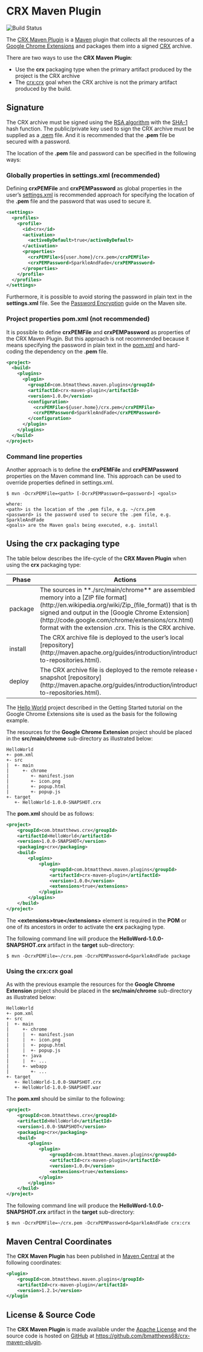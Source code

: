 CRX Maven Plugin
================

![Build Status](https://codeship.com/projects/f94fbeb0-b597-0133-d595-724fe1788ad4/status?branch=master)

The [CRX Maven Plugin](http://crx-maven-plugin.btmatthews.com/) is a [Maven](http://maven.apache.org) plugin that
collects all the resources of a [Google Chrome Extensions](http://code.google.com/chrome/extensions/index.html) and
packages them into a signed [CRX](http://code.google.com/chrome/extensions/crx.html) archive.

There are two ways to use the **CRX Maven Plugin**:

* Use the **crx** packaging type when the primary artifact produced by the project is the CRX archive
* The [crx:crx](http://crx-maven-plugin.btmatthews.com/crx-mojo.html) goal when the CRX archive is not the primary
artifact produced by the build.

Signature
---------
The CRX archive must be signed using the [RSA algorithm](http://en.wikipedia.org/wiki/RSA_(algorithm)) with the
[SHA-1](http://en.wikipedia.org/wiki/SHA-1) hash function. The public/private key used to sign the CRX archive must
be supplied as a [.pem](http://en.wikipedia.org/wiki/X.509#Certificate_filename_extensions) file. And it is
recommended that the **.pem** file be secured with a password.

The location of the **.pem** file and password can be specified in the following ways:

### Globally properties in settings.xml (recommended)

Defining **crxPEMFile** and **crxPEMPassword** as global properties in the user’s
[settings.xml](http://maven.apache.org/settings.html) is recommended approach for specifying the location of the
**.pem** file and the password that was used to secure it.

```xml
<settings>
  <profiles>
    <profile>
      <id>crx</id>
      <activation>
        <activeByDefault>true</activeByDefault>
      </activation>
      <properties>
        <crxPEMFile>${user.home}/crx.pem</crxPEMFile>
        <crxPEMPassword>SparkleAndFade</crxPEMPassword>
      </properties>
    </profile>
  </profiles>
</settings>
```
Furthermore, it is possible to avoid storing the password in plain text in the **settings.xml** file. See the
[Password Encryption](http://maven.apache.org/guides/mini/guide-encryption.html) guide on the Maven site.

### Project properties pom.xml (not recommended)

It is possible to define **crxPEMFile** and **crxPEMPassword** as properties of the CRX Maven Plugin. But this
approach is not recommended because it means specifying the password in plain text in the
[pom.xml](http://maven.apache.org/pom.html) and hard-coding the dependency on the **.pem** file.

```xml
<project>
  <build>
    <plugins>
      <plugin>
        <groupId>com.btmatthews.maven.plugins</groupId>
        <artifactId>crx-maven-plugin</artifactId>
        <version>1.0.0</version>
        <configuration>
          <crxPEMFile>${user.home}/crx.pem</crxPEMFile>
          <crxPEMPassword>SparkleAndFade</crxPEMPassword>
        </configuration>
      </plugin>
    </plugins>
  </build>
</project>
```

### Command line properties

Another approach is to define the **crxPEMFile** and **crxPEMPassword** properties on the Maven command line. This
approach can be used to override properties defined in settings.xml.

```
$ mvn -DcrxPEMFile=<path> [-DcrxPEMPassword=<password>] <goals>

where:
<path> is the location of the .pem file, e.g. ~/crx.pem
<password> is the password used to secure the .pem file, e.g. SparkleAndFade
<goals> are the Maven goals being executed, e.g. install
```

Using the crx packaging type
----------------------------
The table below describes the life-cycle of the **CRX Maven Plugin** when using the **crx** packaging type:

<table>
<thead>
<tr><th>Phase</th><th>Actions</th></tr>
</thead>
<tbody>
<tr>
<td>package</td>
<td>The sources in **./src/main/chrome** are assembled in memory into a
[ZIP file format](http://en.wikipedia.org/wiki/Zip_(file_format)) that is then signed and output
in the [Google Chrome Extension](http://code.google.com/chrome/extensions/crx.html) format with the extension .crx.
This is the CRX archive.</td>
</tr>
<tr>
<td>install</td>
<td>The CRX archive file is deployed to the user’s local
[repository](http://maven.apache.org/guides/introduction/introduction-to-repositories.html).</td>
</tr>
<tr>
<td>deploy</td>
<td>The CRX archive file is deployed to the remote release or snapshot
[repository](http://maven.apache.org/guides/introduction/introduction-to-repositories.html).</td></tr>
</tbody>
</table>

The [Hello World](http://code.google.com/chrome/extensions/examples/tutorials/getstarted.zip) project described in
the Getting Started tutorial on the Google Chrome Extensions site is used as the basis for the following example.

The resources for the **Google Chrome Extension** project should be placed in the **src/main/chrome** sub-directory
as illustrated below:

```
HelloWorld
+- pom.xml
+- src
|  +- main
|     +- chrome
|        +- manifest.json
|        +- icon.png
|        +- popup.html
|        +- popup.js
+- target
   +- HelloWorld-1.0.0-SNAPSHOT.crx
```

The **pom.xml** should be as follows:

```xml
<project>
    <groupId>com.btmatthews.crx</groupId>
    <artifactId>HelloWorld</artifactId>
    <version>1.0.0-SNAPSHOT</version>
    <packaging>crx</packaging>
    <build>
        <plugins>
            <plugin>
                <groupId>com.btmatthews.maven.plugins</groupId>
                <artifactId>crx-maven-plugin</artifactId>
                <version>1.0.0</version>
                <extensions>true</extensions>
            </plugin>
        </plugins>
    </build>
</project>
```

The **&lt;extensions&gt;true&lt;/extensions&gt;** element is required in the **POM** or one of its ancestors in order
to activate the **crx** packaging type.

The following command line will produce the **HelloWord-1.0.0-SNAPSHOT.crx** artifact in the **target** sub-directory:

```
$ mvn -DcrxPEMFile=~/crx.pem -DcrxPEMPassword=SparkleAndFade package
```

### Using the crx:crx goal

As with the previous example the resources for the **Google Chrome Extension** project should be placed in the
**src/main/chrome** sub-directory as illustrated below:

```
HelloWorld
+- pom.xml
+- src
|  +- main
|     +- chrome
|     |  +- manifest.json
|     |  +- icon.png
|     |  +- popup.html
|     |  +- popup.js
|     +- java
|     |  +- ...
|     +- webapp
|        +- ...
+- target
   +- HelloWorld-1.0.0-SNAPSHOT.crx
   +- HelloWorld-1.0.0-SNAPSHOT.war
```

The **pom.xml** should be similar to the following:

```xml
<project>
    <groupId>com.btmatthews.crx</groupId>
    <artifactId>HelloWorld</artifactId>
    <version>1.0.0-SNAPSHOT</version>
    <packaging>crx</packaging>
    <build>
        <plugins>
            <plugin>
                <groupId>com.btmatthews.maven.plugins</groupId>
                <artifactId>crx-maven-plugin</artifactId>
                <version>1.0.0</version>
                <extensions>true</extensions>
            </plugin>
        </plugins>
    </build>
</project>
```

The following command line will produce the **HelloWord-1.0.0-SNAPSHOT.crx** artifact in the **target** sub-directory:

```
$ mvn -DcrxPEMFile=~/crx.pem -DcrxPEMPassword=SparkleAndFade crx:crx
```

Maven Central Coordinates
-------------------------
The **CRX Maven Plugin** has been published in [Maven Central](http://search.maven.org) at the following coordinates:

```xml
<plugin>
    <groupId>com.btmatthews.maven.plugins</groupId>
    <artifactId>crx-maven-plugin</artifactId>
    <version>1.2.1</version>
</plugin
```

License & Source Code
---------------------
The **CRX Maven Plugin** is made available under the [Apache License](http://www.apache.org/licenses/LICENSE-2.0.html)
and the source code is hosted on [GitHub](http://github.com) at https://github.com/bmatthews68/crx-maven-plugin.
